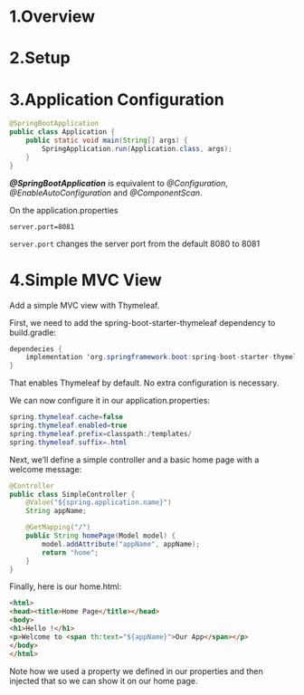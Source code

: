 # 1.Overview

# 2.Setup

# 3.Application Configuration

~~~Java
@SpringBootApplication
public class Application {
    public static void main(String[] args) {
        SpringApplication.run(Application.class, args);
    }
}
~~~

***@SpringBootApplication*** is equivalent to *@Configuration*, *@EnableAutoConfiguration* and *@ComponentScan*.

On the application.properties

~~~
server.port=8081
~~~

`server.port` changes the server port from the default 8080 to 8081

# 4.Simple MVC View

Add a simple MVC view with Thymeleaf.

First, we need to add the spring-boot-starter-thymeleaf dependency to build.gradle:

~~~Java
dependecies {
    implementation 'org.springframework.boot:spring-boot-starter-thymeleaf'
}
~~~

That enables Thymeleaf by default. No extra configuration is necessary.

We can now configure it in our application.properties:

~~~Java
spring.thymeleaf.cache=false
spring.thymeleaf.enabled=true 
spring.thymeleaf.prefix=classpath:/templates/
spring.thymeleaf.suffix=.html
~~~

Next, we’ll define a simple controller and a basic home page with a welcome message:

~~~Java
@Controller
public class SimpleController {
    @Value("${spring.application.name}")
    String appName;

    @GetMapping("/")
    public String homePage(Model model) {
        model.addAttribute("appName", appName);
        return "home";
    }
}
~~~

Finally, here is our home.html:

~~~HTML
<html>
<head><title>Home Page</title></head>
<body>
<h1>Hello !</h1>
<p>Welcome to <span th:text="${appName}">Our App</span></p>
</body>
</html>
~~~

Note how we used a property we defined in our properties and then injected that so we can show it on our home page.